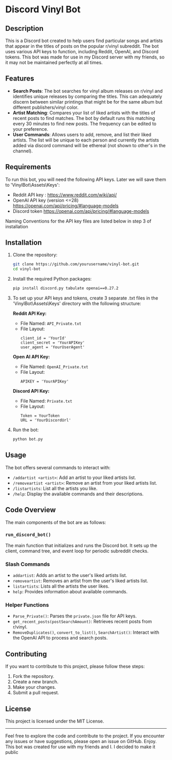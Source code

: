 # Discord Vinyl Bot

## Description

This is a Discord bot created to help users find particular songs and artists that appear in the titles of posts on the popular r/vinyl subreddit. The bot uses various API keys to function, including Reddit, OpenAI, and Discord tokens. This bot was made for use in my Discord server with my friends, so it may not be maintained perfectly at all times.

## Features

- **Search Posts**: The bot searches for vinyl album releases on r/vinyl and identifies unique releases by comparing the titles. This can adequately discern between similar printings that might be for the same album but different publishers/vinyl color.
- **Artist Matching**: Compares your list of liked artists with the titles of recent posts to find matches. The bot by default runs this matching every 30 minutes to find new posts. The frequency can be edited to your preference.
- **User Commands**: Allows users to add, remove, and list their liked artists. The list will be unique to each person and currently the artists added via discord command will be ethereal (not shown to other's in the channel).

## Requirements

To run this bot, you will need the following API keys. Later we will save them to 'VinylBot\Assets\Keys':
- Reddit API key : https://www.reddit.com/wiki/api/ 
- OpenAI API key (version <=28) https://openai.com/api/pricing/#language-models
- Discord token https://openai.com/api/pricing/#language-models

Naming Conventions for the API key files are listed below in step 3 of installation

## Installation

1. Clone the repository:

    ```bash
    git clone https://github.com/yourusername/vinyl-bot.git
    cd vinyl-bot
    ```

2. Install the required Python packages:

    ```bash
    pip install discord.py tabulate openai==0.27.2
    ```

3. To set up your API keys and tokens, create 3 separate .txt files in the 'VinylBot\Assets\Keys' directory with the following structure:

    **Reddit API Key:**
    - File Named: `API_Private.txt`
    - File Layout:
        ```plaintext
        client_id = 'YourId'
        client_secret = 'YourAPIKey'
        user_agent = 'YourUserAgent'
        ```

    **Open AI API Key:**
    - File Named: `OpenAI_Private.txt`
    - File Layout:
        ```plaintext
        APIKEY = 'YourAPIKey'
        ```

    **Discord API Key:**
    - File Named: `Private.txt`
    - File Layout:
        ```plaintext
        Token = YourToken
        URL = 'YourDiscordUrl'
        ```


4. Run the bot:

    ```bash
    python bot.py
    ```

## Usage

The bot offers several commands to interact with:

- `/addartist <artist>`: Add an artist to your liked artists list.
- `/removeartist <artist>`: Remove an artist from your liked artists list.
- `/listartists`: List all the artists you like.
- `/help`: Display the available commands and their descriptions.

## Code Overview

The main components of the bot are as follows:

### `run_discord_bot()`

The main function that initializes and runs the Discord bot. It sets up the client, command tree, and event loop for periodic subreddit checks.

### Slash Commands

- `addartist`: Adds an artist to the user's liked artists list.
- `removeartist`: Removes an artist from the user's liked artists list.
- `listartists`: Lists all the artists the user likes.
- `help`: Provides information about available commands.

### Helper Functions

- `Parse_Private()`: Parses the `private.json` file for API keys.
- `get_recent_posts(postSearchAmount)`: Retrieves recent posts from r/vinyl.
- `RemoveDuplicates()`, `convert_to_list()`, `SearchArtist()`: Interact with the OpenAI API to process and search posts.

## Contributing

If you want to contribute to this project, please follow these steps:

1. Fork the repository.
2. Create a new branch.
3. Make your changes.
4. Submit a pull request.

## License

This project is licensed under the MIT License.

---

Feel free to explore the code and contribute to the project. If you encounter any issues or have suggestions, please open an issue on GitHub. Enjoy. This bot was created for use with my friends and I. I decided to make it public

